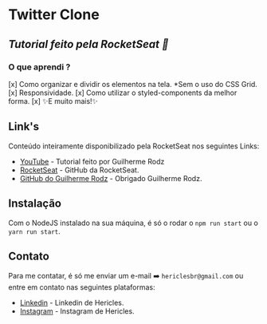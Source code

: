 # Twitter Clone
## _Tutorial feito pela RocketSeat 🚀_

### O que aprendi ?

[x] Como organizar e dividir os elementos na tela. *Sem o uso do CSS Grid.
[x] Responsividade.
[x] Como utilizar o styled-components da melhor forma.
[x] ✨E muito mais!✨

## Link's

Conteúdo inteiramente disponibilizado pela RocketSeat nos seguintes Links:

- [YouTube](https://www.youtube.com/watch?v=K-8z_4xvT3o) - Tutorial feito por Guilherme Rodz
- [RocketSeat](https://github.com/Rocketseat) - GitHub da RocketSeat.
- [GitHub do Guilherme Rodz](https://github.com/guilhermerodz) - Obrigado Guilherme Rodz.

## Instalação

Com o NodeJS instalado na sua máquina, é só o rodar o `npm run start` ou o  `yarn run start`.

## Contato

Para me contatar, é só me enviar um e-mail ➡️ `hericlesbr@gmail.com`
ou entre em contato nas seguintes plataformas:
- [Linkedin](https://www.linkedin.com/in/hericlesrocha/) - Linkedin de Hericles.
- [Instagram](https://instagram.com/hericlesbitencourt) - Instagram de Hericles.